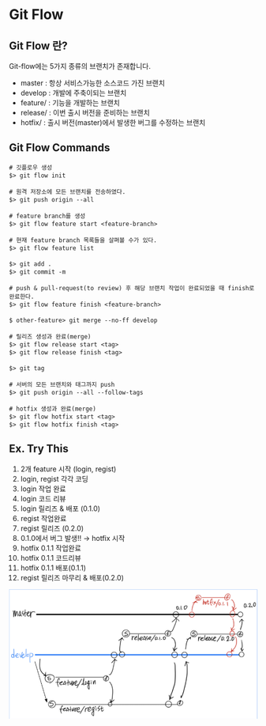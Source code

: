 # Git Flow
## Git Flow 란?
Git-flow에는 5가지 종류의 브랜치가 존재합니다.
- master : 항상 서비스가능한 소스코드 가진 브랜치
- develop : 개발에 주축이되는 브랜치
- feature/ : 기능을 개발하는 브랜치
- release/ : 이번 출시 버전을 준비하는 브랜치
- hotfix/ : 출시 버전(master)에서 발생한 버그를 수정하는 브랜치

## Git Flow Commands
```
# 깃플로우 생성
$> git flow init

# 원격 저장소에 모든 브랜치를 전송하였다. 
$> git push origin --all

# feature branch를 생성
$> git flow feature start <feature-branch>

# 현재 feature branch 목록들을 살펴볼 수가 있다.
$> git flow feature list

$> git add .
$> git commit -m

# push & pull-request(to review) 후 해당 브랜치 작업이 완료되었을 때 finish로 완료한다.
$> git flow feature finish <feature-branch>

$ other-feature> git merge --no-ff develop

# 릴리즈 생성과 완료(merge)
$> git flow release start <tag>
$> git flow release finish <tag>

$> git tag

# 서버의 모든 브랜치와 태그까지 push
$> git push origin --all --follow-tags

# hotfix 생성과 완료(merge)
$> git flow hotfix start <tag>
$> git flow hotfix finish <tag>
```

## Ex. Try This
1. 2개 feature 시작 (login, regist)
2. login, regist 각각 코딩
3. login 작업 완료
4. login 코드 리뷰
5. login 릴리즈 & 배포 (0.1.0)
7. regist 작업완료
8. regist 릴리즈 (0.2.0)
9. 0.1.0에서 버그 발생!! → hotfix 시작
10. hotfix 0.1.1 작업완료
11. hotfix 0.1.1 코드리뷰
12. hotfix 0.1.1 배포(0.1.1)
13. regist 릴리즈 마무리 & 배포(0.2.0)

![](../img/gitflow.PNG)